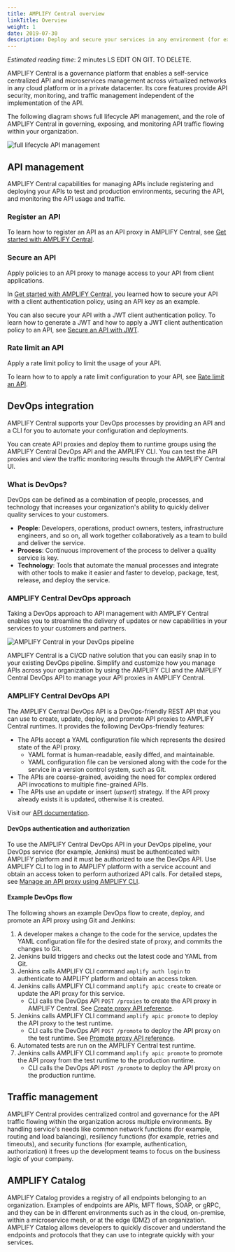 ```yaml
---
title: AMPLIFY Central overview
linkTitle: Overview
weight: 1
date: 2019-07-30
description: Deploy and secure your services in any environment (for example, cloud, on-premise, and so on) and govern your APIs through a central platform that allows you to integrate your services safely and easily with both internal and external consumers.
---
```


*Estimated reading time*: 2 minutes
LS EDIT ON GIT. TO DELETE.

AMPLIFY Central is a governance platform that enables a self-service centralized API and microservices management across virtualized networks in any cloud platform or in a private datacenter. Its core features provide API security, monitoring, and traffic management independent of the implementation of the API.

The following diagram shows full lifecycle API management, and the role of AMPLIFY Central in governing, exposing, and monitoring API traffic flowing within your organization.

![full lifecycle API management](/Images/central/api_central_overview.png)

## API management

AMPLIFY Central capabilities for managing APIs include registering and deploying your APIs to test and production environments, securing the API, and monitoring the API usage and traffic.

### Register an API

To learn how to register an API as an API proxy in AMPLIFY Central, see [Get started with AMPLIFY Central](/docs/central/quickstart/#register-an-api).

### Secure an API

Apply policies to an API proxy to manage access to your API from client applications.

In [Get started with AMPLIFY Central](/docs/central/quickstart), you learned how to secure your API with a client authentication policy, using an API key as an example.

You can also secure your API with a JWT client authentication policy. To learn how to generate a JWT and how to apply a JWT client authentication policy to an API, see [Secure an API with JWT](/docs/central/secure_api_jwt/).

### Rate limit an API

Apply a rate limit policy to limit the usage of your API.

To learn how to to apply a rate limit configuration to your API, see [Rate limit an API](/docs/central/proxy_rate_limit/).

## DevOps integration

AMPLIFY Central supports your DevOps processes by providing an API and a CLI for you to automate your configuration and deployments.

You can create API proxies and deploy them to runtime groups using the AMPLIFY Central DevOps API and the AMPLIFY CLI. You can test the API proxies and view the traffic monitoring results through the AMPLIFY Central UI.

### What is DevOps?

DevOps can be defined as a combination of people, processes, and technology that increases your organization's ability to quickly deliver quality services to your customers.

* **People**: Developers, operations, product owners, testers, infrastructure engineers, and so on, all work together collaboratively as a team to build and deliver the service.
* **Process**: Continuous improvement of the process to deliver a quality service is key.
* **Technology**: Tools that automate the manual processes and integrate with other tools to make it easier and faster to develop, package, test, release, and deploy the service.

### AMPLIFY Central DevOps approach

Taking a DevOps approach to API management with AMPLIFY Central enables you to streamline the delivery of updates or new capabilities in your services to your customers and partners.

![AMPLIFY Central in your DevOps pipeline](/Images/central/devops.png)

AMPLIFY Central is a CI/CD native solution that you can easily snap in to your existing DevOps pipeline. Simplify and customize how you manage APIs across your organization by using the AMPLIFY CLI and the AMPLIFY Central DevOps API to manage your API proxies in AMPLIFY Central.

### AMPLIFY Central DevOps API

The AMPLIFY Central DevOps API is a DevOps-friendly REST API that you can use to create, update, deploy, and promote API proxies to AMPLIFY Central runtimes. It provides the following DevOps-friendly features:

* The APIs accept a YAML configuration file which represents the desired state of the API proxy.
    * YAML format is human-readable, easily diffed, and maintainable.
    * YAML configuration file can be versioned along with the code for the service in a version control system, such as Git.
* The APIs are coarse-grained, avoiding the need for complex ordered API invocations to multiple fine-grained APIs.
* The APIs use an update or insert (*upsert*) strategy. If the API proxy already exists it is updated, otherwise it is created.

Visit our [API documentation](https://d-api.docs.stoplight.io/).

#### DevOps authentication and authorization

To use the AMPLIFY Central DevOps API in your DevOps pipeline, your DevOps service (for example, Jenkins) must be authenticated with AMPLIFY platform and it must be authorized to use the DevOps API. Use AMPLIFY CLI to log in to AMPLIFY platform with a service account and obtain an access token to perform authorized API calls. For detailed steps, see [Manage an API proxy using AMPLIFY CLI](/docs/central/cli_proxy_flow).

#### Example DevOps flow

The following shows an example DevOps flow to create, deploy, and promote an API proxy using Git and Jenkins:

1. A developer makes a change to the code for the service, updates the YAML configuration file for the desired state of proxy, and commits the changes to Git.
2. Jenkins build triggers and checks out the latest code and YAML from Git.
3. Jenkins calls AMPLIFY CLI command `amplify auth login` to authenticate to AMPLIFY platform and obtain an access token.
4. Jenkins calls AMPLIFY CLI command `amplify apic create` to create or update the API proxy for this service.
    * CLI calls the DevOps API `POST /proxies` to create the API proxy in AMPLIFY Central. See [Create proxy API reference](https://d-api.docs.stoplight.io/new-subpage/devops-api/create-proxy).
5. Jenkins calls AMPLIFY CLI command `amplify apic promote` to deploy the API proxy to the test runtime.
    * CLI calls the DevOps API `POST /promote` to deploy the API proxy on the test runtime. See [Promote proxy API reference](https://d-api.docs.stoplight.io/new-subpage/devops-api/promote-proxy).
6. Automated tests are run on the AMPLIFY Central test runtime.
7. Jenkins calls AMPLIFY CLI command `amplify apic promote` to promote the API proxy from the test runtime to the production runtime.
    * CLI calls the DevOps API `POST /promote` to deploy the API proxy on the production runtime.

## Traffic management

AMPLIFY Central provides centralized control and governance for the API traffic flowing within the organization across multiple environments. By handling service's needs like common network functions (for example, routing and load balancing), resiliency functions (for example, retries and timeouts), and security functions (for example, authentication, authorization) it frees up the development teams to focus on the business logic of your company.

## AMPLIFY Catalog

AMPLIFY Catalog provides a registry of all endpoints belonging to an organization. Examples of endpoints are APIs, MFT flows, SOAP, or gRPC, and they can be in different environments such as in the cloud, on-premise, within a microservice mesh, or at the edge (DMZ) of an organization. AMPLIFY Catalog allows developers to quickly discover and understand the endpoints and protocols that they can use to integrate quickly with your services.
